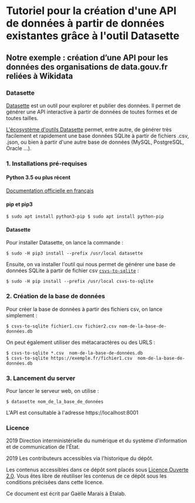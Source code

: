 # Tutoriel pour la création d'une API de données à partir de données existantes grâce à l'outil Datasette
## Notre exemple : création d’une API pour les données des organisations de data.gouv.fr reliées à Wikidata

### Datasette
[Datasette](https://datasette.readthedocs.io) est un outil pour explorer et publier des données. Il permet de générer une API interactive à partir de données de toutes formes et de toutes tailles.

[L'écosystème d'outils Datasette](https://datasette.readthedocs.io/en/stable/ecosystem.html#ecosystem)  permet, entre autre, de générer très facilement et rapidement une base données SQLite à partir de fichiers .csv, .json, ou bien à partir d'une autre base de données (MySQL, PostgreSQL, Oracle ...).

### 1. Installations pré-requises
#### Python 3.5 ou plus récent
[Documentation officielle en français](https://docs.python.org/fr/3/using/index.html)
#### pip et pip3
`
$ sudo apt install python3-pip
$ sudo apt install python-pip
`
#### Datasette
Pour installer Datasette, on lance la commande :
```
$ sudo -H pip3 install --prefix /usr/local datasette
```
Ensuite, on va installer l'outil qui nous permet de générer une base de données SQLite à partir de fichier csv  [`csvs-to-sqlite`](https://github.com/simonw/csvs-to-sqlite) :

```
$ sudo -H pip install --prefix /usr/local csvs-to-sqlite
```

### 2. Création de la base de données

Pour créer la base de données à partir des fichiers csv, on lance simplement :
```
$ csvs-to-sqlite fichier1.csv fichier2.csv nom-de-la-base-de-données.db
```
On peut également utiliser des métacaractères ou des URLS :
```
$ csvs-to-sqlite *.csv  nom-de-la-base-de-données.db
$ csvs-to-sqlite https://exemple.fr/fichier1.csv  nom-de-la-base-de-données.db
```

### 3. Lancement du server
Pour lancer le serveur web, on utilise :
```
$ datasette nom_de_la_base_de_données
```
L'API est consultable à l'adresse https://localhost:8001


### Licence

2019 Direction interministérielle du numérique et du système
d'information et de communication de l'État. <br/>

2019 Les contributeurs accessibles via l'historique du dépôt. <br/>

Les contenus accessibles dans ce dépôt sont placés sous [Licence
Ouverte 2.0](LO.md).  Vous êtes libre de réutiliser les contenus de ce dépôt
sous les conditions précisées dans cette licence. </br>

Ce document est écrit par Gaëlle Marais à Etalab.
